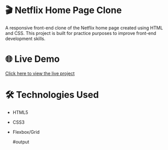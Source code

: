 
# 🎬 Netflix Home Page Clone

A responsive front-end clone of the Netflix home page created using HTML and CSS. This project is built for practice purposes to improve front-end development skills.

# 🌐 Live Demo

[Click here to view the live project](http://127.0.0.1:5500/netflix/html/netflix.html)

# 🛠️ Technologies Used

- HTML5
- CSS3
- Flexbox/Grid


  #output

  


